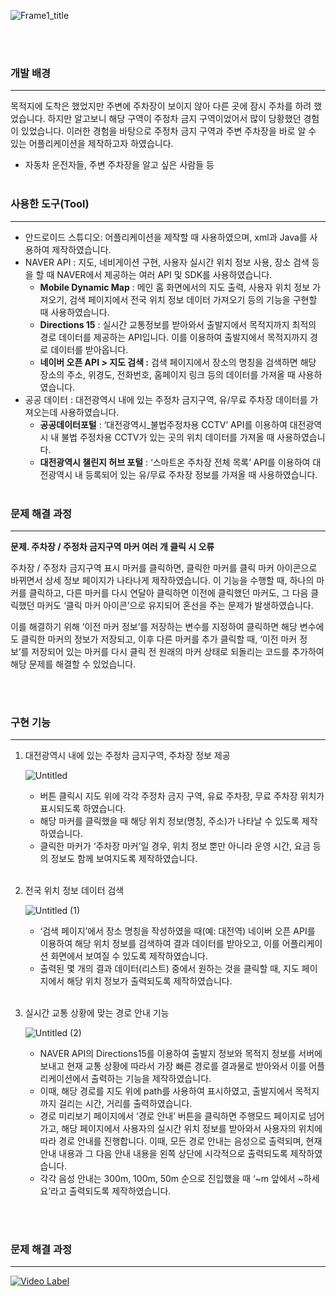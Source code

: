![Frame1_title](https://github.com/hw20200500/shrimp/assets/117514148/b59914fc-b10f-411a-a091-c8d371bd3252)

<br><br>
### 개발 배경

---

목적지에 도착은 했었지만 주변에 주차장이 보이지 않아 다른 곳에 잠시 주차를 하려 했었습니다. 하지만 알고보니 해당 구역이 주정차 금지 구역이었어서 많이 당황했던 경험이 있었습니다. 이러한 경험을 바탕으로 주정차 금지 구역과 주변 주차장을 바로 알 수 있는 어플리케이션을 제작하고자 하였습니다. 

- 자동차 운전자들, 주변 주차장을 알고 싶은 사람들 등
<br><br>
### 사용한 도구(Tool)

---

- 안드로이드 스튜디오: 어플리케이션을 제작할 때 사용하였으며, xml과 Java를 사용하여 제작하였습니다.
- NAVER API : 지도, 네비게이션 구현, 사용자 실시간 위치 정보 사용, 장소 검색 등을 할 때 NAVER에서 제공하는 여러 API 및 SDK를 사용하였습니다.
    - **Mobile Dynamic Map** : 메인 홈 화면에서의 지도 출력, 사용자 위치 정보 가져오기, 검색 페이지에서 전국 위치 정보 데이터 가져오기 등의 기능을 구현할 때 사용하였습니다.
    - **Directions 15** : 실시간 교통정보를 받아와서 출발지에서 목적지까지 최적의 경로 데이터를 제공하는  API입니다. 이를 이용하여 출발지에서 목적지까지 경로 데이터를 받아옵니다.
    - **네이버 오픈 API > 지도 검색 :** 검색 페이지에서 장소의 명칭을 검색하면 해당 장소의 주소, 위경도, 전화번호, 홈페이지 링크 등의 데이터를 가져올 때 사용하였습니다.
- 공공 데이터 : 대전광역시 내에 있는 주정차 금지구역, 유/무료 주차장 데이터를 가져오는데 사용하였습니다.
    - **공공데이터포털** : ‘대전광역시_불법주정차용 CCTV’ API를 이용하여 대전광역시 내 불법 주정차용 CCTV가 있는 곳의 위치 데이터를 가져올 때 사용하였습니다.
    - **대전광역시 챌린지 허브 포털** : ‘스마트온 주차장 전체 목록’ API를 이용하여 대전광역시 내 등록되어 있는 유/무료 주차장 정보를 가져올 때 사용하였습니다.
    <br><br>
### 문제 해결 과정
    
---
    
**문제. 주차장 / 주정차 금지구역 마커 여러 개 클릭 시 오류**
    
주차장 / 주정차 금지구역 표시 마커를 클릭하면, 클릭한 마커를 클릭 마커 아이콘으로 바뀌면서 상세 정보 페이지가 나타나게 제작하였습니다. 이 기능을 수행할 때, 하나의 마커를 클릭하고, 다른 마커를 다시 연달아 클릭하면 이전에 클릭했던 마커도, 그 다음 클릭했던 마커도 ‘클릭 마커 아이콘’으로 유지되어 혼선을 주는 문제가 발생하였습니다. 
    
이를 해결하기 위해 ‘이전 마커 정보’를 저장하는 변수를 지정하여 클릭하면 해당 변수에도 클릭한 마커의 정보가 저장되고, 이후 다른 마커를 추가 클릭할 때, ‘이전 마커 정보’를 저장되어 있는 마커를 다시 클릭 전 원래의 마커 상태로 되돌리는 코드를 추가하여 해당 문제를 해결할 수 있었습니다.
    
<br><br>
### 구현 기능

---

1. 대전광역시 내에 있는 주정차 금지구역, 주차장 정보 제공
    
    ![Untitled](https://github.com/hw20200500/shrimp/assets/117514148/4c981104-1669-4c15-b82c-f4a6625aff15)

    
    - 버튼 클릭시 지도 위에 각각 주정차 금지 구역, 유료 주차장, 무료 주차장 위치가 표시되도록 하였습니다.
    - 해당 마커를 클릭했을 때 해당 위치 정보(명칭, 주소)가 나타날 수 있도록 제작하였습니다.
    - 클릭한 마커가 ‘주차장 마커’일 경우, 위치 정보 뿐만 아니라 운영 시간, 요금 등의 정보도 함께 보여지도록 제작하였습니다.
<br><br>
2. 전국 위치 정보 데이터 검색
    
    ![Untitled (1)](https://github.com/hw20200500/shrimp/assets/117514148/32cbce64-e73e-4f05-8651-63c88e2a61e3)

    
    - ‘검색 페이지’에서 장소 명칭을 작성하였을 때(예: 대전역) 네이버 오픈 API를 이용하여 해당 위치 정보를 검색하여 결과 데이터를 받아오고, 이를 어플리케이션 화면에서 보여질 수 있도록 제작하였습니다.
    - 출력된 몇 개의 결과 데이터(리스트) 중에서 원하는 것을 클릭할 때, 지도 페이지에서 해당 위치 정보가 출력되도록 제작하였습니다.
<br><br>    
3. 실시간 교통 상황에 맞는 경로 안내 기능
    
    ![Untitled (2)](https://github.com/hw20200500/shrimp/assets/117514148/a11136da-c3c0-4c1a-bf56-1ef9a09737a5)

    
    - NAVER API의 Directions15를 이용하여 출발지 정보와 목적지 정보를 서버에 보내고 현재 교통 상황에 따라서 가장 빠른 경로를 결과물로 받아와서 이를 어플리케이션에서 출력하는 기능을 제작하였습니다.
    - 이때, 해당 경로를 지도 위에 path를 사용하여 표시하였고, 출발지에서 목적지까지 걸리는 시간, 거리를 출력하였습니다.
    - 경로 미리보기 페이지에서 ‘경로 안내’ 버튼을 클릭하면 주행모드 페이지로 넘어가고, 해당 페이지에서 사용자의 실시간 위치 정보를 받아와서 사용자의 위치에 따라 경로 안내를 진행합니다. 이때, 모든 경로 안내는 음성으로 출력되며, 현재 안내 내용과 그 다음 안내 내용을 왼쪽 상단에 시각적으로 출력되도록 제작하였습니다.
    - 각각 음성 안내는 300m, 100m, 50m 순으로 진입했을 때 ‘~m 앞에서 ~하세요’라고 출력되도록 제작하였습니다.

<br><br>
### 문제 해결 과정
------------------------------------------
[![Video Label](http://img.youtube.com/vi/gG-4jc-vTXA/0.jpg)](https://youtu.be/gG-4jc-vTXA)

